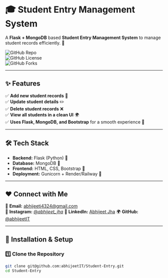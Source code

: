 # 🎓 Student Entry Management System

A **Flask + MongoDB** based **Student Entry Management System** to manage student records efficiently. 🚀  

![GitHub Repo](https://img.shields.io/github/stars/abhijeetIT/Student-Entry?style=social)  
![GitHub License](https://img.shields.io/github/license/abhijeetIT/Student-Entry)  
![GitHub Forks](https://img.shields.io/github/forks/abhijeetIT/Student-Entry?style=social)  

---

## ✨ Features
✅ **Add new student records** 📜  
✅ **Update student details** ✏️  
✅ **Delete student records** ❌  
✅ **View all students in a clean UI** 🌍  
✅ **Uses Flask, MongoDB, and Bootstrap** for a smooth experience 🎨  

---

## 🛠️ Tech Stack
- **Backend:** Flask (Python) 🐍  
- **Database:** MongoDB 🍃  
- **Frontend:** HTML, CSS, Bootstrap 🎨  
- **Deployment:** Gunicorn + Render/Railway 🚀  

---
## ❤️ Connect with Me  
📧 **Email:** abhijeetj4324@gmail.com  
📸 **Instagram:** [@_abhijeet_jha_](https://www.instagram.com/_abhijeet_jha_?igsh=YTQ0aGZqc2ZndnVm)
💼 **LinkedIn:** [Abhijeet Jha]([https://www.linkedin.com/in/abhijeet-jha/](https://www.linkedin.com/in/abhijeet-jha-8a76712b8?utm_source=share&utm_campaign=share_via&utm_content=profile&utm_medium=android_app))  
🌍 **GitHub:** [@abhijeetIT](https://github.com/abhijeetIT)  

---
## 🚀 Installation & Setup

### **1️⃣ Clone the Repository**
```bash
git clone git@github.com:abhijeetIT/Student-Entry.git
cd Student-Entry
